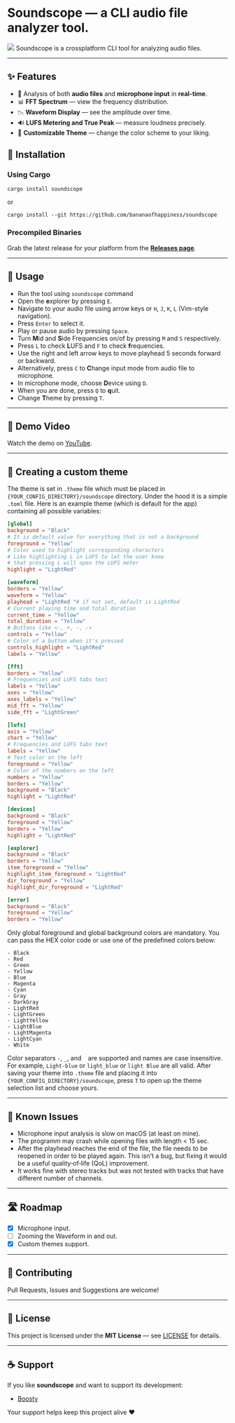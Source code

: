 # Soundscope — a CLI audio file analyzer tool.
![](https://github.com/bananaofhappiness/soundscope/blob/master/assets/soundscope-demo.gif)
Soundscope is a crossplatform CLI tool for analyzing audio files.

---
## ✨ Features
- 🎤 Analysis of both **audio files** and **microphone input** in **real-time**.
- 📊 **FFT Spectrum** — view the frequency distribution.
- 📉 **Waveform Display** — see the amplitude over time.
- 🔊 **LUFS Metering and True Peak** — measure loudness precisely.
- 🎨 **Customizable Theme** — change the color scheme to your liking.

## 🚀 Installation

### Using Cargo

```
cargo install soundscope
```
or
```
cargo install --git https://github.com/bananaofhappiness/soundscope
```

### Precompiled Binaries

Grab the latest release for your platform from the [**Releases page**](https://github.com/bananaofhappiness/soundscope/releases).

---
## 🔧 Usage
- Run the tool using `soundscope` command
- Open the **e**xplorer by pressing `E`.
- Navigate to your audio file using arrow keys or `H`, `J`, `K`, `L` (Vim-style navigation).
- Press `Enter` to select it.
- Play or pause audio by pressing `Space`.
- Turn **M**id and **S**ide Frequencies on/of by pressing `M` and `S` respectively.
- Press `L` to check **L**UFS and `F` to check **f**requencies.
- Use the right and left arrow keys to move playhead 5 seconds forward or backward.
- Alternatively, press `C` to **C**hange input mode from audio file to microphone.
- In microphone mode, choose **D**evice using `D`.
- When you are done, press `Q` to **q**uit.
- Change **T**heme by pressing `T`.

---
## 🎥 Demo Video

Watch the demo on [YouTube](https://youtu.be/Z5xJqjMiC1c).

---
## 🎨 Creating a custom theme
The theme is set in `.theme` file which must be placed in `{YOUR_CONFIG_DIRECTORY}/soundscope` directory. Under the hood it is a simple `.toml` file. Here is an example theme (which is default for the app) containing all possible variables:
```toml
[global]
background = "Black"
# It is default value for everything that is not a background
foreground = "Yellow"
# Color used to highlight corresponding characters
# Like highlighting L in LUFS to let the user know
# that pressing L will open the LUFS meter
highlight = "LightRed"

[waveform]
borders = "Yellow"
waveform = "Yellow"
playhead = "LightRed "# if not set, default is LightRed
# Current playing time and total duration
current_time = "Yellow"
total_duration = "Yellow"
# Buttons like <-, +, -, ->
controls = "Yellow"
# Color of a button when it's pressed
controls_highlight = "LightRed"
labels = "Yellow"

[fft]
borders = "Yellow"
# Frequencies and LUFS tabs text
labels = "Yellow"
axes = "Yellow"
axes_labels = "Yellow"
mid_fft = "Yellow"
side_fft = "LightGreen"

[lufs]
axis = "Yellow"
chart = "Yellow"
# Frequencies and LUFS tabs text
labels = "Yellow"
# Text color on the left
foreground = "Yellow"
# Color of the numbers on the left
numbers = "Yellow"
borders = "Yellow"
background = "Black"
highlight = "LightRed"

[devices]
background = "Black"
foreground = "Yellow"
borders = "Yellow"
highlight = "LightRed"

[explorer]
background = "Black"
borders = "Yellow"
item_foreground = "Yellow"
highlight_item_foreground = "LightRed"
dir_foreground = "Yellow"
highlight_dir_foreground = "LightRed"

[error]
background = "Black"
foreground = "Yellow"
borders = "Yellow"
```

Only global foreground and global background colors are mandatory. You can pass the HEX color code or use one of the predefined colors below:
```
- Black
- Red
- Green
- Yellow
- Blue
- Magenta
- Cyan
- Gray
- DarkGray
- LightRed
- LightGreen
- LightYellow
- LightBlue
- LightMagenta
- LightCyan
- White
```
Color separators `-`, `_`, and ` ` are supported and names are case insensitive. For example, `Light-blue` or `light_blue` or `light Blue` are all valid.
After saving your theme into `.theme` file and placing it into `{YOUR_CONFIG_DIRECTORY}/soundscope`, press `T` to open up the theme selection list and choose yours.

---
## 🐛 Known Issues
- Microphone input analysis is slow on macOS (at least on mine).
- The programm may crash while opening files with length < 15 sec.
- After the playhead reaches the end of the file, the file needs to be reopened in order to be played again. This isn't a bug, but fixing it would be a useful quality‑of‑life (QoL) improvement.
- It works fine with stereo tracks but was not tested with tracks that have different number of channels.

---
## 🛣 Roadmap
- [x] Microphone input.
- [ ] Zooming the Waveform in and out.
- [x] Custom themes support.

---
## 🤝 Contributing

Pull Requests, Issues and Suggestions are welcome!

---
## 📜 License

This project is licensed under the **MIT License** — see [LICENSE](LICENSE) for details.

---
## ☕ Support

If you like **soundscope** and want to support its development:

- [Boosty](https://boosty.to/bananaofhappiness)

Your support helps keep this project alive ❤️
